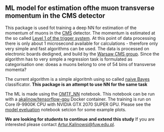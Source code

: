 ## ML model for estimation ofthe muon transverse momentum in the CMS detector

This package is used fot training a deep NN for estimation of the momentum of muons in the
[CMS](http://cms.cern) detector. The momentum is estimated at the so called
[Level 1 of the trigger system](https://cms.cern/detector/triggering-and-data-acquisition).
At this point of data processing there is only about 1 microsecond available for calculations - therefore only
very simple and fast algorithms can be used. The data is processed on electronic boards dedigned, and build by the
[Warsaw CMS group](http://cms.fuw.edu.pl/?page_id=1200). Since the algorithm has to very simple a regression task
is formulated as categorisation one: doeas a muons belong to one of 54 bins of transverse momenta?

The current algorithm is a simple algoritmh using so called [naive Bayes](https://en.wikipedia.org/wiki/Naive_Bayes_classifier)
classificator. **This package is an attempt to use NN for the same task**

The ML is made using the [OMTF_NN](OMTF_NN.ipynb) notebook. This notebook can be run with
a [akalinow/tensorflow-gpu](https://hub.docker.com/r/akalinow/tensorflow-gpu) Docker container.
The training is run on Core i9-9900K CPU with NVIDIA GTX 2070 SUPER GPU. Please see the
[model eveluation](OMTF_NN.ipynb#model_evaluation) notebook setcion for some example plots.

**We are looking for students to continue and extend this study**
If you are interested please contact [Artur.Kalinowsi@fuw.edu.pl](Artur.Kalinowski@fuw.edu.pl).